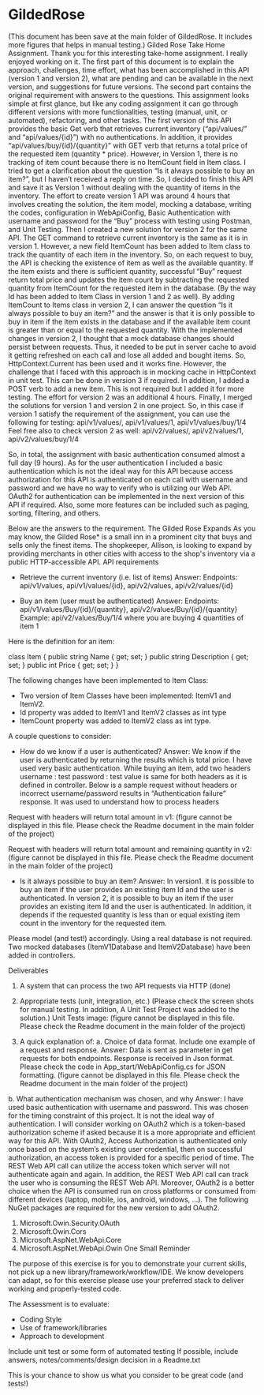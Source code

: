 # GildedRose
(This document has been save at the main folder of GildedRose. It includes more figures that helps in manual testing.) 
Gilded Rose Take Home Assignment. 
Thank you for this interesting take-home assignment. I really enjoyed working on it. 
The first part of this document is to explain the approach, challenges, time effort, what has been accomplished in this API (version 1 and version 2), what are pending and can be available in the next version, and suggestions for future versions. The second part contains the original requirement with answers to the questions. 
This assignment looks simple at first glance, but like any coding assignment it can go through different versions with more functionalities, testing (manual, unit, or automated), refactoring, and other tasks. 
The first version of this API provides the basic Get verb that retrieves current inventory (“api/values/” and “api/values/{id}”) with no authentications. In addition, it provides “api/values/buy/{id}/{quantity}” with GET verb that returns a total price of the requested item (quantity * price). However, in Version 1, there is no tracking of item count because there is no ItemCount field in Item class. I tried to get a clarification about the question “Is it always possible to buy an item?”, but I haven’t received a reply on time. So, I decided to finish this API and save it as Version 1 without dealing with the quantity of items in the inventory. 
The effort to create version 1 API was around 4 hours that involves creating the solution, the item model, mocking a database, writing the codes, configuration in WebApiConfig, Basic Authentication with username and password for the “Buy” process with testing using Postman, and Unit Testing.
Then I created a new solution for version 2 for the same API. The GET command to retrieve current inventory is the same as it is in version 1. However, a new field ItemCount has been added to Item class to track the quantity of each item in the inventory. So, on each request to buy, the API is checking the existence of item as well as the available quantity. If the item exists and there is sufficient quantity, successful “Buy” request return total price and updates the item count by subtracting the requested quantity from ItemCount for the requested item in the database. (By the way Id has been added to Item Class in version 1 and 2 as well).
By adding ItemCount to Items class in version 2, I can answer the question “Is it always possible to buy an item?” and the answer is that it is only possible to buy in item if the item exists in the database and if the available item count is greater than or equal to the requested quantity. 
With the implemented changes in version 2, I thought that a mock database changes should persist between requests. Thus, it needed to be put in server cache to avoid it getting refreshed on each call and lose all added and bought items. So, HttpContext.Current has been used and it works fine. However, the challenge that I faced with this approach is in mocking cache in HttpContext in unit test. This can be done in version 3 if required. In addition, I added a POST verb to add a new item. This is not required but I added it for more testing. The effort for version 2 was an additional 4 hours. 
Finally, I merged the solutions for version 1 and version 2 in one project. So, in this case if version 1 satisfy the requirement of the assignment, you can use the following for testing: api/v1/values/, api/v1/values/1, api/v1/values/buy/1/4
Feel free also to check version 2 as well: api/v2/values/, api/v2/values/1, api/v2/values/buy/1/4

So, in total, the assignment with basic authentication consumed almost a full day (9 hours).
As for the user authentication I included a basic authentication which is not the ideal way for this API because access authorization for this API is authenticated on each call with username and password and we have no way to verify who is utilizing our Web API.
OAuth2 for authentication can be implemented in the next version of this API if required. Also, some more features can be included such as paging, sorting, filtering, and others. 

Below are the answers to the requirement.
The Gilded Rose Expands 
As you may know, the Gilded Rose* is a small inn in a prominent city that buys and sells only the finest items. The shopkeeper, Allison, is looking to expand by providing merchants in other cities with access to the shop's inventory via a public HTTP-accessible API.
API requirements
- Retrieve the current inventory (i.e. list of items)
Answer:
Endpoints: api/v1/values, api/v1/values/{id}, api/v2/values, api/v2/values/{id} 

- Buy an item (user must be authenticated)
Answer:
Endpoints: api/v1/values/Buy/{id}/{quantity}, api/v2/values/Buy/{id}/{quantity}
Example:
api/v2/values/Buy/1/4 where you are buying 4 quantities of item 1

Here is the definition for an item:

class Item
{
public string Name { get; set; }
public string Description { get; set; }
public int Price { get; set; }
}

The following changes have been implemented to Item Class:
-	Two version of Item Classes have been implemented: ItemV1 and ItemV2.
-	Id property was added to ItemV1 and ItemV2 classes as int type
-	ItemCount property was added to ItemV2 class as int type.

A couple questions to consider:
- How do we know if a user is authenticated?
Answer:
We know if the user is authenticated by returning the results which is total price. I have used very basic authentication. While buying an item, add two headers
username : test
password : test
value is same for both headers as it is defined in controller. 
Below is a sample request without headers or incorrect username/password results in “Authentication failure” response. It was used to understand how to process headers

 
Request with headers will return total amount in v1: (figure cannot be displayed in this file. Please check the Readme document in the main folder of the project)
 
Request with headers will return total amount and remaining quantity in v2:(figure cannot be displayed in this file. Please check the Readme document in the main folder of the project)
 
- Is it always possible to buy an item?
Answer:
In version1. it is possible to buy an item if the user provides an existing item Id and the user is authenticated.
In version 2, it is possible to buy an item if the user provides an existing item Id and the user is authenticated. In addition, it depends if the requested quantity is less than or equal existing item count in the inventory for the requested item.

Please model (and test!) accordingly. Using a real database is not required.
Two mocked databases (ItemV1Database and ItemV2Database) have been added in controllers.

Deliverables
1. A system that can process the two API requests via HTTP (done)
2. Appropriate tests (unit, integration, etc.)  (Please check the screen shots for manual testing. In addition, A Unit Test Project was added to the solution.)
Unit Tests image: (figure cannot be displayed in this file. Please check the Readme document in the main folder of the project)
 

3. A quick explanation of:
a. Choice of data format. Include one example of a request and response.
Answer:
Data is sent as parameter in get requests for both endpoints. Response is received in Json format. Please check the code in App_start/WebApiConfig.cs for JSON formatting. (figure cannot be displayed in this file. Please check the Readme document in the main folder of the project)

b. What authentication mechanism was chosen, and why 
Answer:
I have used basic authentication with username and password. This was chosen for the timing constraint of this project. It is not the ideal way of authentication. I will consider working on OAuth2 which is a token-based authorization scheme if asked because it is a more appropriate and efficient way for this API. With OAuth2, Access Authorization is authenticated only once based on the system’s existing user credential, then on successful authorization, an access token is provided for a specific period of time. The REST Web API call can utilize the access token which server will not authenticate again and again. In addition, the REST Web API call can track the user who is consuming the REST Web API. Moreover, OAuth2 is a better choice when the API is consumed run on cross platforms or consumed from different devices (laptop, mobile, ios, android, windows, …).
The following NuGet packages are required for the new version to add OAuth2. 
1.	Microsoft.Owin.Security.OAuth
2.	Microsoft.Owin.Cors
3.	Microsoft.AspNet.WebApi.Core
4.	Microsoft.AspNet.WebApi.Owin
One Small Reminder

The purpose of this exercise is for you to demonstrate your current skills, not pick up a new library/framework/workflow/IDE. We know developers can adapt, so for this exercise please use your preferred stack to deliver working and properly-tested code. 

The Assessment is to evaluate:
- Coding Style
- Use of framework/libraries
- Approach to development


Include unit test or some form of automated testing
If possible, include answers, notes/comments/design decision in a Readme.txt

This is your chance to show us what you consider to be great code (and tests!)

